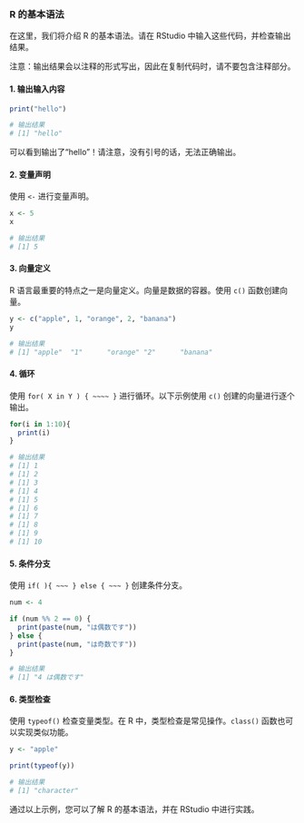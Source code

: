 ### R 的基本语法

在这里，我们将介绍 R 的基本语法。请在 RStudio 中输入这些代码，并检查输出结果。

注意：输出结果会以注释的形式写出，因此在复制代码时，请不要包含注释部分。

#### 1. 输出输入内容

```R
print("hello")

# 输出结果
# [1] "hello"
```

可以看到输出了“hello”！请注意，没有引号的话，无法正确输出。

#### 2. 变量声明

使用 `<-` 进行变量声明。

```R
x <- 5
x

# 输出结果
# [1] 5
```

#### 3. 向量定义

R 语言最重要的特点之一是向量定义。向量是数据的容器。使用 `c()` 函数创建向量。

```R
y <- c("apple", 1, "orange", 2, "banana")
y

# 输出结果
# [1] "apple"  "1"      "orange" "2"      "banana"
```

#### 4. 循环

使用 `for( X in Y ) { ~~~~ }` 进行循环。以下示例使用 `c()` 创建的向量进行逐个输出。

```R
for(i in 1:10){
  print(i)
}

# 输出结果
# [1] 1
# [1] 2
# [1] 3
# [1] 4
# [1] 5
# [1] 6
# [1] 7
# [1] 8
# [1] 9
# [1] 10
```

#### 5. 条件分支

使用 `if( ){ ~~~ } else { ~~~ }` 创建条件分支。

```R
num <- 4

if (num %% 2 == 0) {
  print(paste(num, "は偶数です"))
} else {
  print(paste(num, "は奇数です"))
}

# 输出结果
# [1] "4 は偶数です"
```

#### 6. 类型检查

使用 `typeof()` 检查变量类型。在 R 中，类型检查是常见操作。`class()` 函数也可以实现类似功能。

```R
y <- "apple"

print(typeof(y))

# 输出结果
# [1] "character"
```

通过以上示例，您可以了解 R 的基本语法，并在 RStudio 中进行实践。